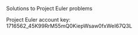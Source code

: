 Solutions to Project Euler problems

Project Euler account key: 1716562_45K99RrM55mQ0KiepWsaw0fxWeI67Q3L
